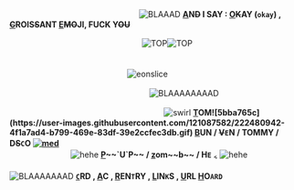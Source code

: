 ㅤㅤㅤㅤㅤㅤㅤ ㅤㅤㅤㅤㅤㅤㅤㅤㅤㅤ
![BLAAAD](https://user-images.githubusercontent.com/121087582/222474701-ab335cbe-dc4f-4fe1-a744-a90f1dbf1763.gif) **[A](https://open.spotify.com/track/0GEmkWcSZgp3ZxZPX0lDJr?si=1b19cf3a0c704a42)N~~D~~ I SAY : [O](https://open.spotify.com/track/0GEmkWcSZgp3ZxZPX0lDJr?si=1b19cf3a0c704a42)~~K~~AY (`okay`) , [~~C~~](https://open.spotify.com/track/0GEmkWcSZgp3ZxZPX0lDJr?si=1b19cf3a0c704a42)ROIS~~S~~ANT [E](https://open.spotify.com/track/0GEmkWcSZgp3ZxZPX0lDJr?si=1b19cf3a0c704a42)~~MO~~JI, FUCK Y~~OU~~**

ㅤㅤㅤㅤㅤㅤㅤㅤㅤㅤㅤㅤㅤㅤㅤㅤㅤㅤ![TOP](https://user-images.githubusercontent.com/121087582/222476528-d49e0644-f215-43ed-8a12-0c4f3a5f2680.png)![TOP](https://user-images.githubusercontent.com/121087582/222476528-d49e0644-f215-43ed-8a12-0c4f3a5f2680.png)
ㅤㅤㅤㅤㅤㅤㅤㅤㅤㅤㅤㅤㅤㅤㅤㅤㅤㅤㅤㅤㅤㅤㅤ

ㅤㅤㅤㅤㅤㅤㅤㅤㅤㅤㅤㅤㅤㅤㅤㅤ![eonslice](https://user-images.githubusercontent.com/121087582/222460947-650ca803-c51a-46e7-9a1b-8ac9f011cf45.png)

ㅤㅤㅤㅤㅤㅤㅤㅤㅤㅤㅤㅤㅤㅤㅤㅤㅤㅤㅤ![BLAAAAAAAAD](https://user-images.githubusercontent.com/121087582/222475691-e80f2a2e-5bb5-4186-887c-7819752dced9.png)


ㅤㅤㅤㅤㅤㅤㅤㅤㅤㅤㅤㅤㅤㅤㅤㅤㅤㅤㅤㅤㅤ![swirl](https://user-images.githubusercontent.com/121087582/222482045-526f1ff4-95fc-4db4-82a8-9c0abc5fd7c5.gif)
**[T](https://pronouny.xyz/u/tom.)OM![5bba765c](https://user-images.githubusercontent.com/121087582/222480942-4f1a7ad4-b799-469e-83df-39e2ccfec3db.gif) [B](https://pronouny.xyz/u/tom.)UN / ~~V~~`E`N / TOMMY / D~~S~~`C`O [![med](https://user-images.githubusercontent.com/121087582/222482520-ab0c2cad-b087-450e-b930-29c7494a2464.gif)](https://pronouny.xyz/u/tom.)** ㅤㅤㅤㅤ
ㅤㅤㅤㅤㅤㅤㅤㅤㅤㅤㅤㅤㅤㅤㅤㅤㅤㅤㅤㅤㅤㅤ
ㅤㅤㅤㅤ ㅤㅤㅤㅤㅤ  ㅤㅤㅤㅤ![hehe](https://user-images.githubusercontent.com/121087582/222483673-1ed35d37-59a0-47b2-bdf9-642c6adf7194.gif)
**[P](https://pronouny.xyz/u/tom.)~~`U`P~~ / [z](https://pronouny.xyz/u/tom.)om~~b~~ / H`E`** ៹ ![hehe](https://user-images.githubusercontent.com/121087582/222483673-1ed35d37-59a0-47b2-bdf9-642c6adf7194.gif)ㅤㅤㅤㅤㅤㅤㅤㅤㅤㅤㅤㅤㅤㅤㅤㅤㅤㅤㅤㅤㅤㅤㅤㅤㅤㅤㅤ
ㅤㅤ ㅤㅤ  ㅤ ㅤㅤ ㅤ ㅤㅤㅤ![BLAAAAAAAD](https://user-images.githubusercontent.com/121087582/222487193-06044e82-59c4-4698-b16c-f73e20a0c368.gif) [**`C`**](https://tom.crd.co)**RD , [A](https://at.tumblr.com/eonslice/cumbersome/k6uky49c73ko)C , [R](https://rentry.co/TOMMYlNNlT)EN`T`RY , [L](https://rentry.co/bfbfour)IN`K`S , [U](https://rentry.co/bunhoards)RL [H](https://listography.com/tomsimons)O`ARD`**

